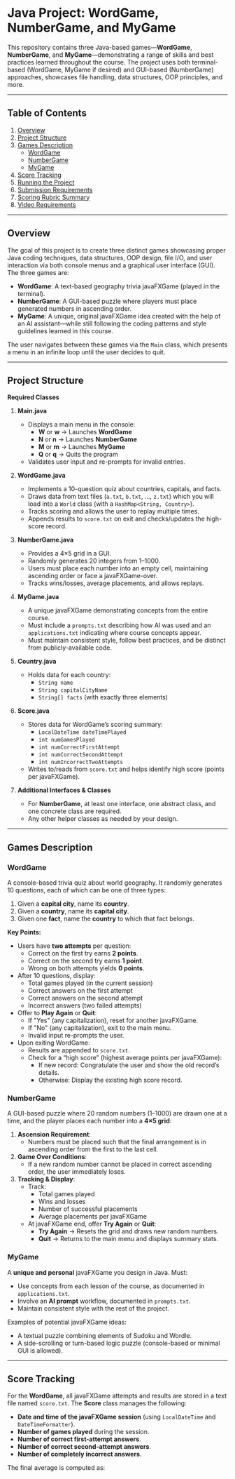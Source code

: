 # Java Project: WordGame, NumberGame, and MyGame

This repository contains three Java-based games—**WordGame**, **NumberGame**, and **MyGame**—demonstrating a range of skills and best practices learned throughout the course. The project uses both terminal-based (WordGame, MyGame if desired) and GUI-based (NumberGame) approaches, showcases file handling, data structures, OOP principles, and more.

---

## Table of Contents

1. [Overview](#overview)
2. [Project Structure](#project-structure)
3. [Games Description](#games-description)
    - [WordGame](#wordgame)
    - [NumberGame](#numbergame)
    - [MyGame](#mygame)
4. [Score Tracking](#score-tracking)
5. [Running the Project](#running-the-project)
6. [Submission Requirements](#submission-requirements)
7. [Scoring Rubric Summary](#scoring-rubric-summary)
8. [Video Requirements](#video-requirements)

---

## Overview

The goal of this project is to create three distinct games showcasing proper Java coding techniques, data structures, OOP design, file I/O, and user interaction via both console menus and a graphical user interface (GUI). The three games are:

- **WordGame**: A text-based geography trivia javaFXGame (played in the terminal).
- **NumberGame**: A GUI-based puzzle where players must place generated numbers in ascending order.
- **MyGame**: A unique, original javaFXGame idea created with the help of an AI assistant—while still following the coding patterns and style guidelines learned in this course.

The user navigates between these games via the `Main` class, which presents a menu in an infinite loop until the user decides to quit.

---

## Project Structure

**Required Classes**
1. **Main.java**
    - Displays a main menu in the console:
        - **W** or **w** → Launches **WordGame**
        - **N** or **n** → Launches **NumberGame**
        - **M** or **m** → Launches **MyGame**
        - **Q** or **q** → Quits the program
    - Validates user input and re-prompts for invalid entries.

2. **WordGame.java**
    - Implements a 10-question quiz about countries, capitals, and facts.
    - Draws data from text files (`a.txt`, `b.txt`, …, `z.txt`) which you will load into a `World` class (with a `HashMap<String, Country>`).
    - Tracks scoring and allows the user to replay multiple times.
    - Appends results to `score.txt` on exit and checks/updates the high-score record.

3. **NumberGame.java**
    - Provides a 4×5 grid in a GUI.
    - Randomly generates 20 integers from 1–1000.
    - Users must place each number into an empty cell, maintaining ascending order or face a javaFXGame-over.
    - Tracks wins/losses, average placements, and allows replays.

4. **MyGame.java**
    - A unique javaFXGame demonstrating concepts from the entire course.
    - Must include a `prompts.txt` describing how AI was used and an `applications.txt` indicating where course concepts appear.
    - Must maintain consistent style, follow best practices, and be distinct from publicly-available code.

5. **Country.java**
    - Holds data for each country:
        - `String name`
        - `String capitalCityName`
        - `String[] facts` (with exactly three elements)

6. **Score.java**
    - Stores data for WordGame’s scoring summary:
        - `LocalDateTime dateTimePlayed`
        - `int numGamesPlayed`
        - `int numCorrectFirstAttempt`
        - `int numCorrectSecondAttempt`
        - `int numIncorrectTwoAttempts`
    - Writes to/reads from `score.txt` and helps identify high score (points per javaFXGame).

7. **Additional Interfaces & Classes**
    - For **NumberGame**, at least one interface, one abstract class, and one concrete class are required.
    - Any other helper classes as needed by your design.

---

## Games Description

### WordGame

A console-based trivia quiz about world geography. It randomly generates 10 questions, each of which can be one of three types:
1. Given a **capital city**, name its **country**.
2. Given a **country**, name its **capital city**.
3. Given one **fact**, name the **country** to which that fact belongs.

**Key Points:**
- Users have **two attempts** per question:
    - Correct on the first try earns **2 points**.
    - Correct on the second try earns **1 point**.
    - Wrong on both attempts yields **0 points**.
- After 10 questions, display:
    - Total games played (in the current session)
    - Correct answers on the first attempt
    - Correct answers on the second attempt
    - Incorrect answers (two failed attempts)
- Offer to **Play Again** or **Quit**:
    - If "Yes" (any capitalization), reset for another javaFXGame.
    - If "No" (any capitalization), exit to the main menu.
    - Invalid input re-prompts the user.
- Upon exiting WordGame:
    - Results are appended to `score.txt`.
    - Check for a “high score” (highest average points per javaFXGame):
        - If new record: Congratulate the user and show the old record’s details.
        - Otherwise: Display the existing high score record.

### NumberGame

A GUI-based puzzle where 20 random numbers (1–1000) are drawn one at a time, and the player places each number into a **4×5 grid**:

1. **Ascension Requirement**:
    - Numbers must be placed such that the final arrangement is in ascending order from the first to the last cell.
2. **Game Over Conditions**:
    - If a new random number cannot be placed in correct ascending order, the user immediately loses.
3. **Tracking & Display**:
    - Track:
        - Total games played
        - Wins and losses
        - Number of successful placements
        - Average placements per javaFXGame
    - At javaFXGame end, offer **Try Again** or **Quit**:
        - **Try Again** → Resets the grid and draws new random numbers.
        - **Quit** → Returns to the main menu and displays summary stats.

### MyGame

A **unique and personal** javaFXGame you design in Java. Must:
- Use concepts from each lesson of the course, as documented in `applications.txt`.
- Involve an **AI prompt** workflow, documented in `prompts.txt`.
- Maintain consistent style with the rest of the project.

Examples of potential javaFXGame ideas:
- A textual puzzle combining elements of Sudoku and Wordle.
- A side-scrolling or turn-based logic puzzle (console-based or minimal GUI is allowed).

---

## Score Tracking

For the **WordGame**, all javaFXGame attempts and results are stored in a text file named `score.txt`. The **Score** class manages the following:

- **Date and time of the javaFXGame session** (using `LocalDateTime` and `DateTimeFormatter`).
- **Number of games played** during the session.
- **Number of correct first-attempt answers**.
- **Number of correct second-attempt answers**.
- **Number of completely incorrect answers**.

The final average is computed as: